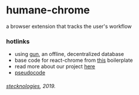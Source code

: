 # humane-chrome
a browser extension that tracks the user's workflow

### hotlinks
- using [gun](https://github.com/amark/gun), an offline, decentralized database
- base code for react-chrome from [this](https://github.com/satendra02/react-chrome-extension) boilerplate
- read more about our project [here](https://medium.com/@dylsteck/its-time-to-rebuild-the-internet-f0790f9966ec)
- [pseudocode](/Pseudocode.md)

######  [stecknologies](https://stecknologies.com), 2019.
